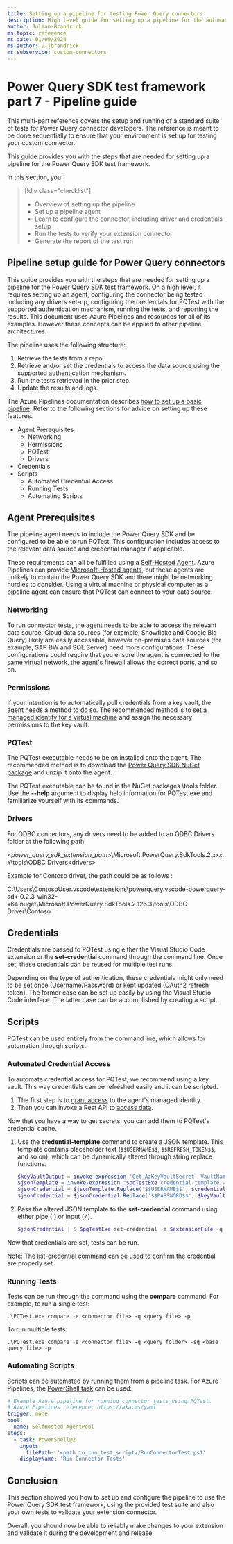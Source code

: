 ```yaml
---
title: Setting up a pipeline for testing Power Query connectors
description: High level guide for setting up a pipeline for the automated testing of Power Query connectors
author: Julian-Brandrick
ms.topic: reference
ms.date: 01/09/2024
ms.author: v-jbrandrick
ms.subservice: custom-connectors
---
```


# Power Query SDK test framework part 7 - Pipeline guide

This multi-part reference covers the setup and running of a standard suite of tests for Power Query connector developers. The reference is meant to be done sequentially to ensure that your environment is set up for testing your custom connector.

This guide provides you with the steps that are needed for setting up a pipeline for the Power Query SDK test framework.

In this section, you:

> [!div class="checklist"]
>
> * Overview of setting up the pipeline
> * Set up a pipeline agent
> * Learn to configure the connector, including driver and credentials setup
> * Run the tests to verify your extension connector
> * Generate the report of the test run

## Pipeline setup guide for Power Query connectors

This guide provides you with the steps that are needed for setting up a pipeline for the Power Query SDK test framework. On a high level, it requires setting up an agent, configuring the connector being tested including any drivers set-up, configuring the credentials for PQTest with the supported authentication mechanism, running the tests, and reporting the results. This document uses Azure Pipelines and resources for all of its examples. However these concepts can be applied to other pipeline architectures.

The pipeline uses the following structure:

1. Retrieve the tests from a repo.
2. Retrieve and/or set the credentials to access the data source using the supported authentication mechanism.
3. Run the tests retrieved in the prior step.
4. Update the results and logs.

The Azure Pipelines documentation describes [how to set up a basic pipeline](/azure/devops/pipelines/create-first-pipeline). Refer to the following sections for advice on setting up these features.

* Agent Prerequisites
  * Networking
  * Permissions
  * PQTest
  * Drivers
* Credentials
* Scripts
  * Automated Credential Access
  * Running Tests
  * Automating Scripts

## Agent Prerequisites

The pipeline agent needs to include the Power Query SDK and be configured to be able to run PQTest. This configuration includes access to the relevant data source and credential manager if applicable.

These requirements can all be fulfilled using a [Self-Hosted Agent](/azure/devops/pipelines/agents/windows-agent). Azure Pipelines can provide [Microsoft-Hosted agents](/azure/devops/pipelines/agents/hosted), but these agents are unlikely to contain the Power Query SDK and there might be networking hurdles to consider. Using a virtual machine or physical computer as a pipeline agent can ensure that PQTest can connect to your data source.

### Networking

To run connector tests, the agent needs to be able to access the relevant data source. Cloud data sources (for example, Snowflake and Google Big Query) likely are easily accessible, however on-premises data sources (for example, SAP BW and SQL Server) need more configurations. These configurations could require that you ensure the agent is connected to the same virtual network, the agent's firewall allows the correct ports, and so on.

### Permissions

If your intention is to automatically pull credentials from a key vault, the agent needs a method to do so. The recommended method is to [set a managed identity for a virtual machine](/azure/active-directory/managed-identities-azure-resources/qs-configure-portal-windows-vm) and assign the necessary permissions to the key vault.

### PQTest

The PQTest executable needs to be on installed onto the agent. The recommended method is to download the [Power Query SDK NuGet package](https://www.nuget.org/packages/Microsoft.PowerQuery.SdkTools/) and unzip it onto the agent.

The PQTest executable can be found in the NuGet packages \tools folder. Use the **--help** argument to display help information for PQTest.exe and familiarize yourself with its commands.

### Drivers

For ODBC connectors, any drivers need to be added to an ODBC Drivers folder at the following path:

\<*power_query_sdk_extension_path*>\Microsoft.PowerQuery.SdkTools.2.*xxx.x*\tools\ODBC Drivers\<drivers>

Example for Contoso driver, the path could be as follows :

C:\Users\ContosoUser\.vscode\extensions\powerquery.vscode-powerquery-sdk-0.2.3-win32-x64\.nuget\Microsoft.PowerQuery.SdkTools.2.126.3\tools\ODBC Driver\Contoso

## Credentials

Credentials are passed to PQTest using either the Visual Studio Code extension or the **set-credential** command through the command line. Once set, these credentials can be reused for multiple test runs.

Depending on the type of authentication, these credentials might only need to be set once (Username/Password) or kept updated (OAuth2 refresh token). The former case can be set up easily by using the Visual Studio Code interface. The latter case can be accomplished by creating a script.

## Scripts

PQTest can be used entirely from the command line, which allows for automation through scripts.

### Automated Credential Access

To automate credential access for PQTest, we recommend using a key vault. This way credentials can be refreshed easily and it can be scripted.

1. The first step is to [grant access](/entra/identity/managed-identities-azure-resources/tutorial-windows-vm-access-nonaad) to the agent's managed identity.
2. Then you can invoke a Rest API to [access data](/entra/identity/managed-identities-azure-resources/tutorial-windows-vm-access-nonaad).

Now that you have a way to get secrets, you can add them to PQTest's credential cache.

1. Use the **credential-template** command to create a JSON template. This template contains placeholder text (`$$USERNAME$$`, `$$REFRESH_TOKEN$$`, and so on), which can be dynamically altered through string replace functions.

    ```PowerShell
    $keyVaultOutput = invoke-expression 'Get-AzKeyVaultSecret -VaultName $keyVaultName -Name $secretName -AsPlainText'
    $jsonTemplate = invoke-expression "$pqTestExe credential-template -e $extensionFile -q $queryFile -ak $authenticationType"
    $jsonCredential = $jsonTemplate.Replace('$$USERNAME$$', $credentialName)
    $jsonCredential = $jsonCredential.Replace('$$PASSWORD$$', $keyVaultOutput)
    ```

2. Pass the altered JSON template to the **set-credential** command using either pipe (|) or input (<).

    ```PowerShell
    $jsonCredential | & $pqTestExe set-credential -e $extensionFile -q $queryFile
    ```

Now that credentials are set, tests can be run.

Note: The list-credential command can be used to confirm the credential are properly set.

### Running Tests

Tests can be run through the command using the **compare** command. For example, to run a single test:

`.\PQTest.exe compare -e <connector file> -q <query file> -p`

To run multiple tests:

`.\PQTest.exe compare -e <connector file> -q <query folder> -sq <base query file> -p`

### Automating Scripts

Scripts can be automated by running them from a pipeline task. For Azure Pipelines, the [PowerShell task](/azure/devops/pipelines/tasks/reference/powershell-v2) can be used:

```yaml
# Example Azure pipeline for running connector tests using PQTest.
# Azure Pipelines reference: https://aka.ms/yaml
trigger: none
pool:
  name: SelfHosted-AgentPool
steps:
  - task: PowerShell@2
    inputs:
      filePath: '<path_to_run_test_script>/RunConnectorTest.ps1'
    displayName: 'Run Connector Tests'
```

## Conclusion

This section showed you how to set up and configure the pipeline to use the Power Query SDK test framework, using the provided test suite and also your own tests to validate your extension connector.

Overall, you should now be able to reliably make changes to your extension and validate it during the development and release.
